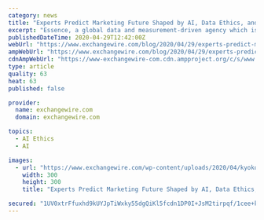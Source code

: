 ```yaml
---
category: news
title: "Experts Predict Marketing Future Shaped by AI, Data Ethics, and Environmental Responsibility"
excerpt: "Essence, a global data and measurement-driven agency which is part of GroupM, today [29 April 2020] released a unique report on the future of advertising based on the predictions of experts across academia,"
publishedDateTime: 2020-04-29T12:42:00Z
webUrl: "https://www.exchangewire.com/blog/2020/04/29/experts-predict-marketing-future-shaped-by-ai-data-ethics-and-environmental-responsibility/"
ampWebUrl: "https://www.exchangewire.com/blog/2020/04/29/experts-predict-marketing-future-shaped-by-ai-data-ethics-and-environmental-responsibility/?amp"
cdnAmpWebUrl: "https://www-exchangewire-com.cdn.ampproject.org/c/s/www.exchangewire.com/blog/2020/04/29/experts-predict-marketing-future-shaped-by-ai-data-ethics-and-environmental-responsibility/?amp"
type: article
quality: 63
heat: 63
published: false

provider:
  name: exchangewire.com
  domain: exchangewire.com

topics:
  - AI Ethics
  - AI

images:
  - url: "https://www.exchangewire.com/wp-content/uploads/2020/04/kyoko_matsushita-300x300.jpeg"
    width: 300
    height: 300
    title: "Experts Predict Marketing Future Shaped by AI, Data Ethics, and Environmental Responsibility"

secured: "1UV0xtrFfuxhd9kUYJpTiWxky55dgQiKl5fcdn1DP0I+JsM2tirpqf/1cee+kCa4NAWHYzLaRksCEg2Kr7cikOmVFofFe2PG/DDqBRxoDtcQxXUB28WggmC/auF6dAudLuVhLVl2QICqpHSaBm/tKgIICT6373ow6MARJod90TqKiJAwHoCw9NSE/dX/257XRxX1n/zwUgjvD0qDsFnez6MhMEPnoN6Bib28X/0uSTuxAnBUHLsd0ZWJ+8Qok1G0lxTdDS8wtv5c7qgRSeZkc53Zu9yWTwh7Mk9D0RLWD7ywYgxH5xAs8GNUGvtTiZF4;qIAMqQD39xzf8NBTiI2dtg=="
---
```


